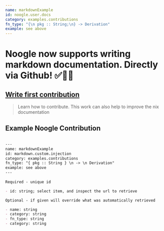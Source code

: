 ```yaml
---
name: markdownExample
id: noogle.user.docs
category: examples.contributions
fn_type: "{\n pkg :: String;\n} -> Derivation"
example: see above
---
```


# Noogle now supports writing markdown documentation. Directly via Github! ✅🎁🍾

## [Write first contribution](https://github.com/nix-community/noogle/new/main/user-docs?filename=newdoc.md&&value=Your%20first%20contribution&&view=preview)

> Learn how to contribute. This work can also help to improve the nix documentation

## Example Noogle Contribution

```md

---
name: markdownExample
id: markdown.custom.injection
category: examples.contributions
fn_type: "{ pkg :: String } \n -> \n Derivation"
example: see above
---
 
Required - unique id

- id: string; select item, and inspect the url to retrieve

Optional - if given will override what was automatically retrieved

- name: string
- category: string
- fn_type: string
- category: string

```

